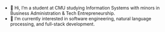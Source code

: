 - 👋 Hi, I’m a student at CMU studying Information Systems with minors in Business Administration & Tech Entrepreneurship.
- 🌱 I’m currently interested in software engineering, natural language processing, and full-stack development.
    
<!--
**Maria-Aidarus/Maria-Aidarus** is a ✨ _special_ ✨ repository because its `README.md` (this file) appears on your GitHub profile.

Here are some ideas to get you started:

- 🔭 I’m currently working on ...
- 🌱 I’m currently learning ...
- 👯 I’m looking to collaborate on ...
- 🤔 I’m looking for help with ...
- 💬 Ask me about ...
- 📫 How to reach me: ...
- 😄 Pronouns: ...
- ⚡ Fun fact: ...
-->
